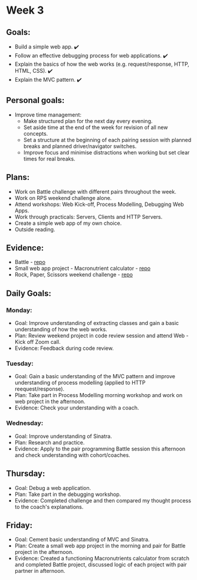 # Week 3

## Goals:
- Build a simple web app. ✔️
- Follow an effective debugging process for web applications. ✔️
- Explain the basics of how the web works (e.g. request/response, HTTP, HTML, CSS). ✔️
- Explain the MVC pattern. ✔️

## Personal goals:
- Improve time management: 
  - Make structured plan for the next day every evening.
  - Set aside time at the end of the week for revision of all new concepts.
  - Set a structure at the beginning of each pairing session with planned breaks and planned driver/navigator switches.
  - Improve focus and minimise distractions when working but set clear times for real breaks.

## Plans:
- Work on Battle challenge with different pairs throughout the week.
- Work on RPS weekend challenge alone.
- Attend workshops: Web Kick-off, Process Modelling, Debugging Web Apps.
- Work through practicals: Servers, Clients and HTTP Servers.
- Create a simple web app of my own choice.
- Outside reading.

## Evidence:
- Battle - [repo](https://github.com/emilyalice2708/battle)
- Small web app project - Macronutrient calculator - [repo](https://github.com/emilyalice2708/macro-calculator)
- Rock, Paper, Scissors weekend challenge - [repo](https://github.com/emilyalice2708/rps-challenge)

## Daily Goals:
### Monday:
- Goal: Improve understanding of extracting classes and gain a basic understanding of how the web works.
- Plan: Review weekend project in code review session and attend Web - Kick off Zoom call.
- Evidence: Feedback during code review.

### Tuesday:
- Goal: Gain a basic understanding of the MVC pattern and improve understanding of process modelling (applied to HTTP reequest/response).
- Plan: Take part in Process Modelling morning workshop and work on web project in the afternoon.
- Evidence: Check your understanding with a coach.

### Wednesday:
- Goal: Improve understanding of Sinatra.
- Plan: Research and practice.
- Evidence: Apply to the pair programming Battle session this afternoon and check understanding with cohort/coaches.

## Thursday:
- Goal: Debug a web application.
- Plan: Take part in the debugging workshop.
- Evidence: Completed challenge and then compared my thought process to the coach's explanations.

## Friday:
- Goal: Cement basic understanding of MVC and Sinatra. 
- Plan: Create a small web app project in the morning and pair for Battle project in the afternoon.
- Evidence: Created a functioning Macronutrients calculator from scratch and completed Battle project, discussed logic of each project with pair partner in afternoon.
